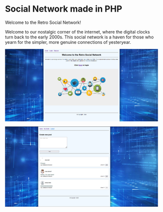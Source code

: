 # Social Network made in PHP

Welcome to the Retro Social Network!

Welcome to our nostalgic corner of the internet, where the digital clocks turn back to the early 2000s.
This social network is a haven for those who yearn for the simpler, more genuine connections of yesteryear.

![Social Network Page](https://github.com/almasdelic/social_network/blob/main/Social%20Network%20Page.png)

![Social Network Page](https://github.com/almasdelic/social_network/blob/main/Social%20Network%20Page%202.png)

 
